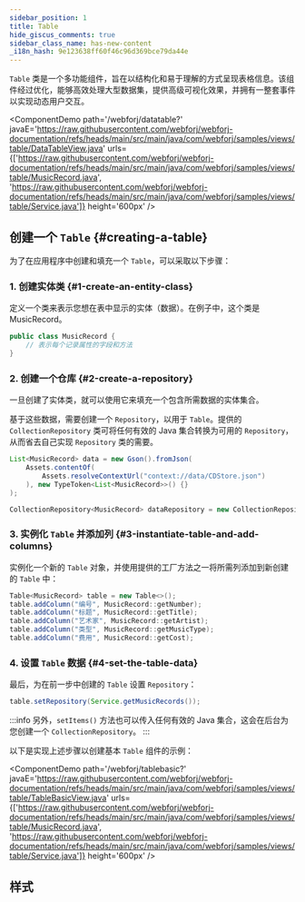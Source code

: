 ```yaml
---
sidebar_position: 1
title: Table
hide_giscus_comments: true
sidebar_class_name: has-new-content
_i18n_hash: 9e123638ff60f46c96d369bce79da44e
---
```

<DocChip chip='shadow' />
<DocChip chip='name' label="dwc-table" />
<DocChip chip='since' label='24.00' />
<JavadocLink type="table" location="com/webforj/component/table/Table" top='true'/>

`Table` 类是一个多功能组件，旨在以结构化和易于理解的方式呈现表格信息。该组件经过优化，能够高效处理大型数据集，提供高级可视化效果，并拥有一整套事件以实现动态用户交互。

<ComponentDemo 
path='/webforj/datatable?' 
javaE='https://raw.githubusercontent.com/webforj/webforj-documentation/refs/heads/main/src/main/java/com/webforj/samples/views/table/DataTableView.java'
urls={['https://raw.githubusercontent.com/webforj/webforj-documentation/refs/heads/main/src/main/java/com/webforj/samples/views/table/MusicRecord.java', 
'https://raw.githubusercontent.com/webforj/webforj-documentation/refs/heads/main/src/main/java/com/webforj/samples/views/table/Service.java']}
height='600px'
/>

## 创建一个 `Table` {#creating-a-table}

为了在应用程序中创建和填充一个 `Table`，可以采取以下步骤：

### 1. 创建实体类 {#1-create-an-entity-class}

定义一个类来表示您想在表中显示的实体（数据）。在例子中，这个类是 MusicRecord。

```java
public class MusicRecord {
    // 表示每个记录属性的字段和方法
}
```

### 2. 创建一个仓库 {#2-create-a-repository}

一旦创建了实体类，就可以使用它来填充一个包含所需数据的实体集合。

基于这些数据，需要创建一个 `Repository`，以用于 `Table`。提供的 `CollectionRepository` 类可将任何有效的 Java 集合转换为可用的 `Repository`，从而省去自己实现 `Repository` 类的需要。

```java
List<MusicRecord> data = new Gson().fromJson(
    Assets.contentOf(
        Assets.resolveContextUrl("context://data/CDStore.json")
    ), new TypeToken<List<MusicRecord>>() {}
);

CollectionRepository<MusicRecord> dataRepository = new CollectionRepository<>(data);
```

### 3. 实例化 `Table` 并添加列 {#3-instantiate-table-and-add-columns}

实例化一个新的 `Table` 对象，并使用提供的工厂方法之一将所需列添加到新创建的 `Table` 中：

```java
Table<MusicRecord> table = new Table<>();
table.addColumn("编号", MusicRecord::getNumber);
table.addColumn("标题", MusicRecord::getTitle);
table.addColumn("艺术家", MusicRecord::getArtist);
table.addColumn("类型", MusicRecord::getMusicType);
table.addColumn("费用", MusicRecord::getCost);
```

### 4. 设置 `Table` 数据 {#4-set-the-table-data}

最后，为在前一步中创建的 `Table` 设置 `Repository`：

```java
table.setRepository(Service.getMusicRecords());
```

:::info
另外，`setItems()` 方法也可以传入任何有效的 Java 集合，这会在后台为您创建一个 `CollectionRepository`。
:::

以下是实现上述步骤以创建基本 `Table` 组件的示例：

<ComponentDemo 
path='/webforj/tablebasic?' 
javaE='https://raw.githubusercontent.com/webforj/webforj-documentation/refs/heads/main/src/main/java/com/webforj/samples/views/table/TableBasicView.java'
urls={['https://raw.githubusercontent.com/webforj/webforj-documentation/refs/heads/main/src/main/java/com/webforj/samples/views/table/MusicRecord.java', 
'https://raw.githubusercontent.com/webforj/webforj-documentation/refs/heads/main/src/main/java/com/webforj/samples/views/table/Service.java']}
height='600px'
/>

## 样式

<TableBuilder name="Table" />

